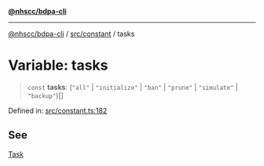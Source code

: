[**@nhscc/bdpa-cli**](../../../README.md)

***

[@nhscc/bdpa-cli](../../../README.md) / [src/constant](../README.md) / tasks

# Variable: tasks

> `const` **tasks**: (`"all"` \| `"initialize"` \| `"ban"` \| `"prune"` \| `"simulate"` \| `"backup"`)[]

Defined in: [src/constant.ts:182](https://github.com/nhscc/bdpa-cli/blob/cc06230b8b3c4bd28c3da1903ce886e7c819a1ce/src/constant.ts#L182)

## See

[Task](Task.md)
